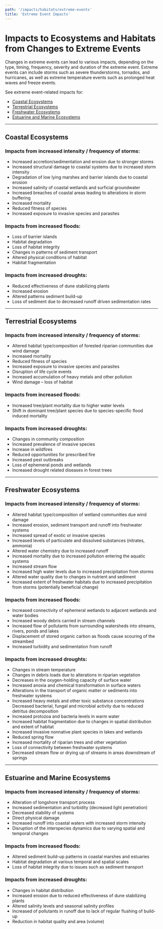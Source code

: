 ```yaml
---
path: '/impacts/habitats/extreme-events'
title: 'Extreme Event Impacts'
---
```


# Impacts to Ecosystems and Habitats from Changes to Extreme Events

Changes in extreme events can lead to various impacts, depending on the type, timing, frequency, severity and duration of the extreme event. Extreme events can include storms such as severe thunderstorms, tornados, and hurricanes, as well as extreme temperature events such as prolonged heat waves and freeze events.

See extreme event-related impacts for:

- [Coastal Ecosystems](#Coastal)
- [Terrestrial Ecosystems](#Terrestrial)
- [Freshwater Ecosystems](#Freshwater)
- [Estuarine and Marine Ecosystems](#Marine)

<hr id="Coastal"></hr>

## Coastal Ecosystems

### Impacts from increased intensity / frequency of storms:

- Increased accretion/sedimentation and erosion due to stronger storms
- Increased structural damage to coastal systems due to increased storm intensity
- Degradation of low lying marshes and barrier islands due to coastal erosion
- Increased salinity of coastal wetlands and surficial groundwater
- Increased breaches of coastal areas leading to alterations in storm buffering
- Increased mortality
- Reduced fitness of species
- Increased exposure to invasive species and parasites

### Impacts from increased floods:

- Loss of barrier islands
- Habitat degradation
- Loss of habitat integrity
- Changes in patterns of sediment transport
- Altered physical conditions of habitat
- Habitat fragmentation

### Impacts from increased droughts:

- Reduced effectiveness of dune stabilizing plants
- Increased erosion
- Altered patterns sediment build-up
- Loss of sediment due to decreased runoff driven sedimentation rates

<hr id="Terrestrial"></hr>

## Terrestrial Ecosystems

### Impacts from increased intensity / frequency of storms:

- Altered habitat type/composition of forested riparian communities due wind damage
- Increased mortality
- Reduced fitness of species
- Increased exposure to invasive species and parasites
- Disruption of life cycle events
- Increased accumulation of heavy metals and other pollution
- Wind damage – loss of habitat

### Impacts from increased floods:

- Increased tree/plant mortality due to higher water levels
- Shift in dominant tree/plant species due to species-specific flood induced mortality

### Impacts from increased droughts:

- Changes in community composition
- Increased prevalence of invasive species
- Increase in wildfires
- Reduced opportunities for prescribed fire
- Increased pest outbreaks
- Loss of ephemeral ponds and wetlands
- Increased drought related diseases in forest trees

<hr id="Freshwater"></hr>

## Freshwater Ecosystems

### Impacts from increased intensity / frequency of storms:

- Altered habitat type/composition of wetland communities due wind damage
- Increased erosion, sediment transport and runoff into freshwater systems
- Increased spread of exotic or invasive species
- Increased levels of particulate and dissolved substances (nitrates, ammonia)
- Altered water chemistry due to increased runoff
- Increased mortality due to increased pollution entering the aquatic systems
- Increased stream flow
- Increased high water levels due to increased precipitation from storms
- Altered water quality due to changes in nutrient and sediment
- Increased extent of freshwater habitats due to increased precipitation from storms (potentially beneficial change)

### Impacts from increased floods:

- Increased connectivity of ephemeral wetlands to adjacent wetlands and water bodies
- Increased woody debris carried in stream channels
- Increased flow of pollutants from surrounding watersheds into streams, rivers, ponds and lakes
- Displacement of stored organic carbon as floods cause scouring of the streambed
- Increased turbidity and sedimentation from runoff

### Impacts from increased droughts:

- Changes in stream temperature
- Changes in debris loads due to alterations in riparian vegetation
- Decreases in the oxygen-holding capacity of surface water
- Increased anoxia and chemical transformation in surface waters
- Alterations in the transport of organic matter or sediments into freshwater systems
- Increased heavy metals and other toxic substance concentrations Decreased bacterial, fungal and microbial activity due to reduced detritus decomposition
- Increased protozoa and bacteria levels in warm water
- Increased habitat fragmentation due to changes in spatial distribution and extent of habitat
- Increased invasive nonnative plant species in lakes and wetlands
- Reduced spring flow
- Increased mortality of riparian trees and other vegetation
- Loss of connectivity between freshwater systems
- Decreased stream flow or drying up of streams in areas downstream of springs

<hr id="Marine"></hr>

## Estuarine and Marine Ecosystems

### Impacts from increased intensity / frequency of storms:

- Alteration of longshore transport process
- Increased sedimentation and turbidity (decreased light penetration)
- Decreased stability of systems
- Direct physical damage
- Increased runoff into coastal waters with increased storm intensity
- Disruption of the interspecies dynamics due to varying spatial and temporal changes

### Impacts from increased floods:

- Altered sediment build-up patterns in coastal marshes and estuaries
- Habitat degradation at various temporal and spatial scales
- Loss of habitat integrity due to issues such as sediment transport

### Impacts from increased droughts:

- Changes in habitat distribution
- Increased erosion due to reduced effectiveness of dune stabilizing plants
- Altered salinity levels and seasonal salinity profiles
- Increased of pollutants in runoff due to lack of regular flushing of build-up
- Reduction in habitat quality and area (volume)
